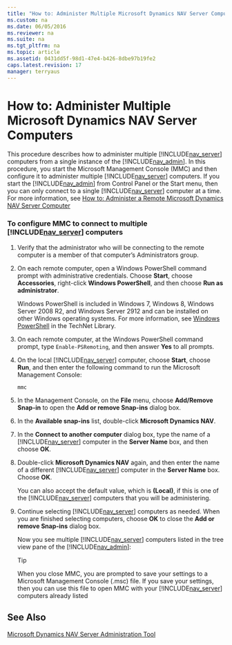 ```yaml
---
title: "How to: Administer Multiple Microsoft Dynamics NAV Server Computers"
ms.custom: na
ms.date: 06/05/2016
ms.reviewer: na
ms.suite: na
ms.tgt_pltfrm: na
ms.topic: article
ms.assetid: 0431dd5f-98d1-47e4-b426-8dbe97b19fe2
caps.latest.revision: 17
manager: terryaus
---
```

# How to: Administer Multiple Microsoft Dynamics NAV Server Computers
This procedure describes how to administer multiple [!INCLUDE[nav_server](includes/nav_server_md.md)] computers from a single instance of the [!INCLUDE[nav_admin](includes/nav_admin_md.md)]. In this procedure, you start the Microsoft Management Console \(MMC\) and then configure it to administer multiple [!INCLUDE[nav_server](includes/nav_server_md.md)] computers. If you start the [!INCLUDE[nav_admin](includes/nav_admin_md.md)] from Control Panel or the Start menu, then you can only connect to a single [!INCLUDE[nav_server](includes/nav_server_md.md)] computer at a time. For more information, see [How to: Administer a Remote Microsoft Dynamics NAV Server Computer](../Topic/How%20to:%20Administer%20a%20Remote%20Microsoft%20Dynamics%20NAV%20Server%20Computer.md)  
  
### To configure MMC to connect to multiple [!INCLUDE[nav_server](includes/nav_server_md.md)] computers  
  
1.  Verify that the administrator who will be connecting to the remote computer is a member of that computer’s Administrators group.  
  
2.  On each remote computer, open a Windows PowerShell command prompt with administrative credentials. Choose **Start**, choose **Accessories**, right\-click **Windows PowerShell**, and then choose **Run as administrator**.  
  
     Windows PowerShell is included in Windows 7, Windows 8, Windows Server 2008 R2, and Windows Server 2912 and can be installed on other Windows operating systems. For more information, see [Windows PowerShell](http://go.microsoft.com/fwlink/?LinkId=211847) in the TechNet Library.  
  
3.  On each remote computer, at the Windows PowerShell command prompt, type `Enable-PSRemoting`, and then answer **Yes** to all prompts.  
  
4.  On the local [!INCLUDE[nav_server](includes/nav_server_md.md)] computer, choose **Start**, choose **Run**, and then enter the following command to run the Microsoft Management Console:  
  
    ```  
    mmc  
    ```  
  
5.  In the Management Console, on the **File** menu, choose **Add\/Remove Snap\-in** to open the **Add or remove Snap\-ins** dialog box.  
  
6.  In the **Available snap\-ins** list, double\-click **Microsoft Dynamics NAV**.  
  
7.  In the **Connect to another computer** dialog box, type the name of a [!INCLUDE[nav_server](includes/nav_server_md.md)] computer in the **Server Name** box, and then choose **OK**.  
  
8.  Double\-click **Microsoft Dynamics NAV** again, and then enter the name of a different [!INCLUDE[nav_server](includes/nav_server_md.md)] computer in the **Server Name** box. Choose **OK**.  
  
     You can also accept the default value, which is **\(Local\)**, if this is one of the [!INCLUDE[nav_server](includes/nav_server_md.md)] computers that you will be administering.  
  
9. Continue selecting [!INCLUDE[nav_server](includes/nav_server_md.md)] computers as needed. When you are finished selecting computers, choose **OK** to close the **Add or remove Snap\-ins** dialog box.  
  
     Now you see multiple [!INCLUDE[nav_server](includes/nav_server_md.md)] computers listed in the tree view pane of the [!INCLUDE[nav_admin](includes/nav_admin_md.md)]:  
  
    > [!TIP]  
    >  When you close MMC, you are prompted to save your settings to a Microsoft Management Console \(.msc\) file. If you save your settings, then you can use this file to open MMC with your [!INCLUDE[nav_server](includes/nav_server_md.md)] computers already listed  
  
## See Also  
 [Microsoft Dynamics NAV Server Administration Tool](Microsoft-Dynamics-NAV-Server-Administration-Tool.md)
